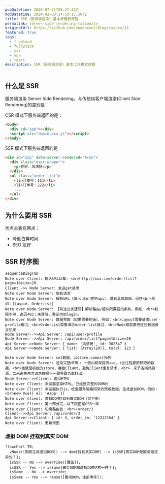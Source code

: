 ```yaml
---
pubDatetime: 2020-07-31T08:27:32Z
modDatetime: 2024-02-03T14:50:15.507Z
title: SSR（服务端渲染）基本原理和流程
permalink: server-side-rendering-rationale
originalUrl: https://github.com/bowencool/blog/issues/12
featured: true
tags:
  - frontend
  - fullstack
  - ssr
  - vue
  - react
description: SSR（服务端渲染）基本工作模式原理
---
```


## 什么是 SSR

服务端渲染 Server Side Rendering。与传统纯客户端渲染(Client Side Rendering)的差别是：

CSR 模式下服务端返回的是：

```html
<body>
  <div id="app"></div>
  <script src="/main.xxx.js"></script>
</body>
```

SSR 模式下服务端返回的是

```html
<div id="app" data-server-rendered="true">
  <div class="user-wraper">
    <p>你好，风清扬</p>
  </div>
  <ul class="order-list">
    <li>订单号：111</li>
    <li>订单号：222</li>
    ...
  </ul>
</div>
```

## 为什么要用 SSR

优点主要有两点：

- 降低白屏时间
- SEO 友好

## SSR 时序图

<!-- ![ssr1](https://user-images.githubusercontent.com/20217146/89017104-6002e880-d34c-11ea-952a-cd05502a5b37.jpeg) -->

```mermaid
sequenceDiagram
Note over Client: 输入URL回车: <br>http://xxx.com/order/list?page=1&size=20
Client ->> Node Server: 发送get请求
Note over Node Server: 收到请求
Note over Node Server: 解析URL（由router提供api），得到具体路由、组件<br>例如：[Layout、OrderList]
Note over Node Server: 【可选业务逻辑】解析路由/组件所需要的条件，例如：<br>权限不够，返回403；未登陆，重定向到login。
Note over Node Server: 数据预取（如果需要的话），例如：<br>Layout需要请求user-profile接口，<br>OrderList需要请求order-list接口，<br>Node端需要把这些数据请求回来
Node Server-->>Api Server: /api/user/profile
Node Server-->>Api Server: /api/order/list?page=1&size=20
Api Server->>Node Server: { name: '风清扬', id: 982347 }
Api Server->>Node Server: { list: [Array(20)], total: 123 }

Note over Node Server: set数据，以store.commit为例
Note over Node Server: 渲染完整HTML: 一般由框架提供api。（此过程要把预取的数据，<br>也就是初始的store，塞给Client，避免Client重复请求，<br>一来节省网络资源，二来避免两次请求数据不一致导致页面抖动）
Node Server->>Client: 返回HTML
Note over Client: 浏览器渲染HTML，已经是完整的DOM树
Note over Client: 浏览器执行js，检查服务端塞回来的预取数据，生成虚拟DOM，例如：<br>new Vue({ el: '#app' })
Note over Client: 虚拟DOM挂载到真实DOM（见下图）
Note over Client: 第一部分完，以下跟正常CSR一样
Note over Client: 切换路由到：<br>/order/3
Client-->>Api Server: /api/order/3
Api Server->>Client: { id: 3, order_sn: '12312364' }
Note over Client: 更新视图
```

### 虚拟 DOM 挂载到真实 DOM

<!-- ![ssr2](https://user-images.githubusercontent.com/20217146/89017153-6e510480-d34c-11ea-9f06-e12dbafad1e4.jpeg) -->

```mermaid
flowchart TB;
  vNode([刚刚生成虚拟DOM]) --> dom[找到真实DOM] --> isSSR{真实DOM是服务端渲染的？};
  isSSR -- No --> override([覆盖]);
  isSSR -- Yes --> isSame{真实DOM和虚拟DOM结构一样？};
  isSame -- No --> override;
  isSame -- Yes --> reuse([重用DOM，注册事件]);
```
